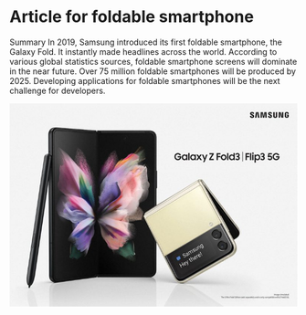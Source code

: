 # Article for foldable smartphone 
<!DOCTYPE html>
<html>
 <body>

Summary
In 2019, Samsung introduced its first foldable smartphone, the Galaxy Fold. It instantly made headlines across the world. According to various global statistics sources, foldable smartphone screens will dominate in the near future. Over 75 million foldable smartphones will be produced by 2025. Developing applications for foldable smartphones will be the next challenge for developers. 

  ![](img/galaxy-fold.jpg?raw=true)


  </body>
 </html>

